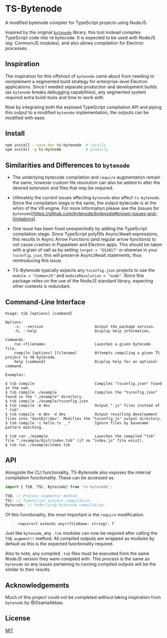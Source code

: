 # TS-Bytenode

A modified bytenode compiler for TypeScript projects using NodeJS.

Inspired by the original [`bytenode`](https://github.com/bytenode/bytenode) library, this tool instead compiles TypeScript code into `V8` bytecode. It is expected to be used with NodeJS (eg: CommonJS modules), and also allows compilation for Electron processes.

## Inspiration

The inspiration for this offshoot of `bytenode` came about from needing to reimplement a segmented build strategy for enterprise-level Electron applications. Since I needed separate production and development builds (as `bytenode` breaks debugging capabilities), any segmented system required extra build-tools and time to work with. 

Now by integrating both the exposed TypeScript compilation API and piping this output to a modified `bytenode` implementation, the outputs can be modified with ease.

## Install

```bash
npm install --save-dev ts-bytenode  # locally
npm install -g ts-bytnode           # globally
```

## Similarities and Differences to `bytenode`

* The underlying bytecode compilation and `require` augmentation remain the same, however custom file resolution can also be added to alter the desired extension and files that may be required.

* Ultimately the current issues affecting `bytenode` also affect `ts-bytenode`. Since the compilation stage is the same, the output bytecode is at the whim of the V8 engine. For more information please see the (issues for `bytenode`)[https://github.com/bytenode/bytenode#known-issues-and-limitations].

* One issue has been fixed unexpectedly by adding the TypeScript compilation stage. Since TypeScript polyfills Async/Await expressions, this results in Async Arrow Functions (and regular arrow functions) to not cause crashes in Puppeteer and Electron apps. This should be taken with a grain of salt as by setting `target = "ES2017"` or elsewise in your `tsconfig.json`, this will preserve Async/Await statements, thus reintroducing this issue.

* TS-Bytenode typically expects any `tsconfig.json` projects to use the `module = "CommonJS"` and `moduleResolution = "node"`. Since this package relies on the use of the NodeJS standard library, expecting other contexts is redundant.

## Command-Line Interface

```text
Usage: tsb [options] [command]

Options:
    -v, --version                       Output the package version.
    -h, --help                          Display help information.

Commands:
    run <filename>                      Launches a given bytecode file.
    compile [options] [filename]        Attempts compiling a given TS project to V8 bytecode.
    help [command]                      Display help for an optional command.

Examples:

$ tsb compile                           Compiles "tsconfig.json" found in the cwd.
$ tsb compile ./example                 Compiles the "tsconfig.json" found in the "./example" directory.
$ tsb compile ./example/tsconfig.json
$ tsb compile -m dev                    Output ".js" files instead of ".tsb".
$ tsb compile -m dev -d dev             Output resulting development files into "$outDir/dev". Modifies the "tsconfig.js" output directory.
$ tsb compile -i hello.ts __*           Ignore files by basename pattern matching.

$ tsb run ./example                     Launches the compiled "tsb" file "./example/dist/index.tsb" (if no "index.js" file exist).
$ tsb run ./example/index.tsb

```

## API

Alongside the CLI functionality, TS-Bytenode also exposes the internal compilation functionality. These can be accessed as.

```typescript
import { TSB, TSC, Bytecode} from 'ts-bytenode';

TSB; // Process augmentor method.
TSC; // TypeScript project compilation.
Bytecode; // Underlying bytecode compilation.
```

Of this functionality, the most important is the `require` modification.

> **`require<T extends any>(fileName: string): T`**

Just like `bytenode`, any `.tsb` modules can now be required after calling the `TSB.augment()` method. All compiled outputs are wrapped as modules by default as this is the expected functionality required.

Also to note, any compiled `.tsb` files must be executed from the same NodeJS version they were compiled with. This process is the same as `bytenode` so any issues pertaining to running compiled outputs will be the similar to their results.

## Acknowledgements

Much of this project could not be completed without taking inspiration from `bytenode` by @OsamaAbbas.

## License

[MIT](https://opensource.org/licenses/MIT)
